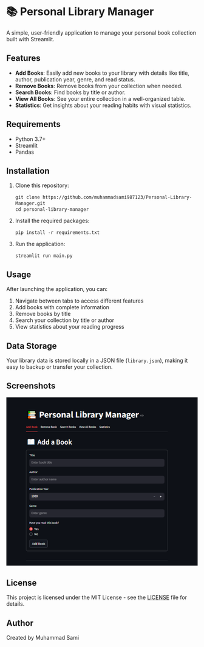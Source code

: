 # 📚 Personal Library Manager

A simple, user-friendly application to manage your personal book collection built with Streamlit.

## Features

- **Add Books**: Easily add new books to your library with details like title, author, publication year, genre, and read status.
- **Remove Books**: Remove books from your collection when needed.
- **Search Books**: Find books by title or author.
- **View All Books**: See your entire collection in a well-organized table.
- **Statistics**: Get insights about your reading habits with visual statistics.

## Requirements

- Python 3.7+
- Streamlit
- Pandas

## Installation

1. Clone this repository:
   ```
   git clone https://github.com/muhammadsami987123/Personal-Library-Manager.git
   cd personal-library-manager
   ```

2. Install the required packages:
   ```
   pip install -r requirements.txt
   ```

3. Run the application:
   ```
   streamlit run main.py
   ```

## Usage

After launching the application, you can:

1. Navigate between tabs to access different features
2. Add books with complete information
3. Remove books by title
4. Search your collection by title or author
5. View statistics about your reading progress

## Data Storage

Your library data is stored locally in a JSON file (`library.json`), making it easy to backup or transfer your collection.

## Screenshots

![Personal Library Manager Screenshot](website.PNG)

## License

This project is licensed under the MIT License - see the [LICENSE](LICENSE) file for details.

## Author

Created by Muhammad Sami




